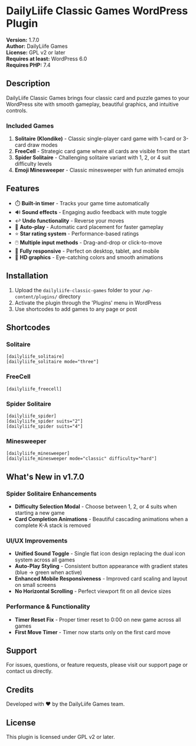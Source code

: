 # DailyLiife Classic Games WordPress Plugin

**Version:** 1.7.0  
**Author:** DailyLiife Games  
**License:** GPL v2 or later  
**Requires at least:** WordPress 6.0  
**Requires PHP:** 7.4

## Description

DailyLiife Classic Games brings four classic card and puzzle games to your WordPress site with smooth gameplay, beautiful graphics, and intuitive controls.

### Included Games

1. **Solitaire (Klondike)** - Classic single-player card game with 1-card or 3-card draw modes
2. **FreeCell** - Strategic card game where all cards are visible from the start
3. **Spider Solitaire** - Challenging solitaire variant with 1, 2, or 4 suit difficulty levels
4. **Emoji Minesweeper** - Classic minesweeper with fun animated emojis

## Features

- ⏱️ **Built-in timer** - Tracks your game time automatically
- 🔊 **Sound effects** - Engaging audio feedback with mute toggle
- ↩️ **Undo functionality** - Reverse your moves
- 🎯 **Auto-play** - Automatic card placement for faster gameplay
- ⭐ **Star rating system** - Performance-based ratings
- 🖱️ **Multiple input methods** - Drag-and-drop or click-to-move
- 📱 **Fully responsive** - Perfect on desktop, tablet, and mobile
- 🎨 **HD graphics** - Eye-catching colors and smooth animations

## Installation

1. Upload the `dailyliife-classic-games` folder to your `/wp-content/plugins/` directory
2. Activate the plugin through the 'Plugins' menu in WordPress
3. Use shortcodes to add games to any page or post

## Shortcodes

### Solitaire
```
[dailyliife_solitaire]
[dailyliife_solitaire mode="three"]
```

### FreeCell
```
[dailyliife_freecell]
```

### Spider Solitaire
```
[dailyliife_spider]
[dailyliife_spider suits="2"]
[dailyliife_spider suits="4"]
```

### Minesweeper
```
[dailyliife_minesweeper]
[dailyliife_minesweeper mode="classic" difficulty="hard"]
```

## What's New in v1.7.0

### Spider Solitaire Enhancements
- **Difficulty Selection Modal** - Choose between 1, 2, or 4 suits when starting a new game
- **Card Completion Animations** - Beautiful cascading animations when a complete K-A stack is removed

### UI/UX Improvements
- **Unified Sound Toggle** - Single flat icon design replacing the dual icon system across all games
- **Auto-Play Styling** - Consistent button appearance with gradient states (blue → green when active)
- **Enhanced Mobile Responsiveness** - Improved card scaling and layout on small screens
- **No Horizontal Scrolling** - Perfect viewport fit on all device sizes

### Performance & Functionality
- **Timer Reset Fix** - Proper timer reset to 0:00 on new game across all games
- **First Move Timer** - Timer now starts only on the first card move

## Support

For issues, questions, or feature requests, please visit our support page or contact us directly.

## Credits

Developed with ❤️ by the DailyLiife Games team.

## License

This plugin is licensed under GPL v2 or later.
